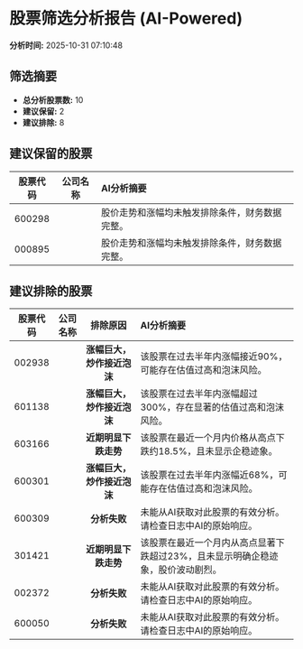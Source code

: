 # 股票筛选分析报告 (AI-Powered)

**分析时间:** 2025-10-31 07:10:48

## 筛选摘要

- **总分析股票数:** 10
- **建议保留:** 2
- **建议排除:** 8

## 建议保留的股票

| 股票代码 | 公司名称 | AI分析摘要 |
|:---:|:---:|:---|
| 600298 |  | 股价走势和涨幅均未触发排除条件，财务数据完整。 |
| 000895 |  | 股价走势和涨幅均未触发排除条件，财务数据完整。 |

## 建议排除的股票

| 股票代码 | 公司名称 | 排除原因 | AI分析摘要 |
|:---:|:---:|:---:|:---|
| 002938 |  | **涨幅巨大，炒作接近泡沫** | 该股票在过去半年内涨幅接近90%，可能存在估值过高和泡沫风险。 |
| 601138 |  | **涨幅巨大，炒作接近泡沫** | 该股票在过去半年内涨幅超过300%，存在显著的估值过高和泡沫风险。 |
| 603166 |  | **近期明显下跌走势** | 该股票在最近一个月内价格从高点下跌约18.5%，且未显示企稳迹象。 |
| 600301 |  | **涨幅巨大，炒作接近泡沫** | 该股票在过去半年内涨幅近68%，可能存在估值过高和泡沫风险。 |
| 600309 |  | **分析失败** | 未能从AI获取对此股票的有效分析。请检查日志中AI的原始响应。 |
| 301421 |  | **近期明显下跌走势** | 该股票在最近一个月内从高点显著下跌超过23%，且未显示明确企稳迹象，股价波动剧烈。 |
| 002372 |  | **分析失败** | 未能从AI获取对此股票的有效分析。请检查日志中AI的原始响应。 |
| 600050 |  | **分析失败** | 未能从AI获取对此股票的有效分析。请检查日志中AI的原始响应。 |
